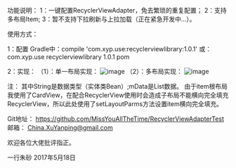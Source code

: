 功能说明：
1：一键配置RecyclerViewAdapter，免去繁琐的重复配置；
2：支持多布局Item;
3：暂不支持下拉刷新与上拉加载（正在紧急开发中...）。

使用方式：

1：配置
Gradle中：compile 'com.xyp.use:recyclerviewlibrary:1.0.1'
或：
<dependency>
  	<groupId>com.xyp.use</groupId>
  	<artifactId>recyclerviewlibrary</artifactId>
  	<version>1.0.1</version>
  	<type>pom</type>
	</dependency>
  
2：实现：
（1）：单一布局实现：
![image](https://github.com/MissYouAllTheTime/RecyclerViewAdapterTest/blob/master/images/single_layout.png)
（2）：多布局实现：
![image](https://github.com/MissYouAllTheTime/RecyclerViewAdapterTest/blob/master/images/mutiItem_layout.png)


注：
其中String是数据类型（实体类Bean）;mData是List数据。
由于item根布局我使用了CardView，在配合RecyclerView使用时会造成子布局不能横向完全填充RecyclerView，所以此处使用了setLayoutParms方法设置item横向完全填充。

Git地址：
https://github.com/MissYouAllTheTime/RecyclerViewAdapterTest
邮箱：
China.XuYanping@gmail.com

欢迎各位大佬批评指正。

 一行朱砂
        2017年5月18日
